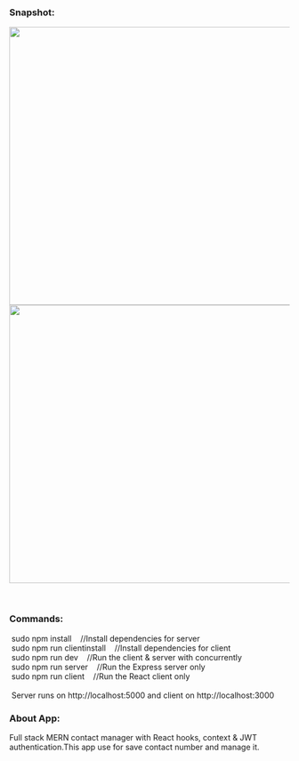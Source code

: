 
<h3>Snapshot:</h3>
<div align="center">
 <p float="left">
  <img src="https://user-images.githubusercontent.com/38814709/69077172-d843ab00-0a56-11ea-8040-93aa9b874886.png" width="700" height="500"/>
	 <br/>
  <img src="https://user-images.githubusercontent.com/38814709/69077170-d843ab00-0a56-11ea-8b3a-3cf3e780f677.png" width="700" height="500"/>
	</p>
</div>
<br>
<h3>Commands:</h3>
	&nbsp;<span>sudo npm install &nbsp;&nbsp;&nbsp;//Install dependencies for server</span>
	<br/>
	&nbsp;<span>sudo npm run clientinstall &nbsp;&nbsp;&nbsp;//Install dependencies for client</span>
	<br>
	&nbsp;<span>sudo npm run dev &nbsp;&nbsp;&nbsp;//Run the client & server with concurrently</span>
	<br>
	&nbsp;<span>sudo npm run server &nbsp;&nbsp;&nbsp;//Run the Express server only</span>
	<br>
	&nbsp;<span>sudo npm run client &nbsp;&nbsp;&nbsp;//Run the React client only</span>
	<br><br>
	&nbsp;<span>Server runs on http://localhost:5000 and client on http://localhost:3000</span>
<br>
<h3>About App:</h3>
        <p>Full stack MERN contact manager with React hooks, context & JWT authentication.This app use for save contact number and manage it.</p>
	
	






